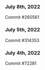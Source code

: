 ### July 8th, 2022

Commit #260561

### July 5th, 2022

Commit #314353


### July 4th, 2022

Commit #72281

